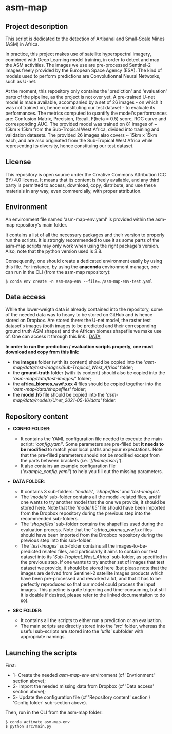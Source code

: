# asm-map

## Project description
This script is dedicated to the detection of Artisanal and Small-Scale Mines (ASM) in Africa.

In practice, this project makes use of satellite hyperspectral imagery, combined with Deep Learning model training, in order to detect and map the ASM activities.
The images we use are pre-processed Sentinel-2 images freely provided by the European Space Agency (ESA).
The kind of models used to perform predictions are Convolutionnal Neural Networks, such as U-net.

At the moment, this repository only contains the 'prediction' and 'evaluation' parts of the pipeline, as the project is not over yet.
A pre-trained U-net model is made available, accompanied by a set of 26 images - on which it was not trained on, hence constituting our test dataset - to evaluate its performances.
The metrics computed to quantify the model's performances are: Confusion Matrix, Precision, Recall, F(beta = 0.5) score, ROC curve and corresponding AUC.
The provided model was trained on 81 images of ~ 15km x 15km from the Sub-Tropical West Africa, divided into training and validation datasets.
The provided 26 images also covers ~ 15km x 15km each, and are also originated from the Sub-Tropical West Africa while representing its diversity, hence constituing our test dataset. 


## License
This repository is open source under the Creative Commons Attribution (CC BY) 4.0 license.
It means that its content is freely available, and any third party is permitted to access, download, copy, distribute, and use these materials in any way, even commercially, with proper attribution.


## Environment
An environment file named 'asm-map-env.yaml' is provided within the asm-map repository's main folder.

It contains a list of all the necessary packages and their version to properly run the scripts. It is strongly recommended to use it as some parts of the asm-map scripts may only work when using the right package's version. Also, note that the python version used is 3.8.

Consequently, one should create a dedicated environment easily by using this file.
For instance, by using the **anaconda** environment manager, one can run in the CLI (from the asm-map repository):
```
$ conda env create -n asm-map-env --file=./asm-map-env-test.yaml
```

## Data access

While the lower-weigth data is already contained into the repository, some of the needed data was to heavy to be stored on GitHub and is hence stored on Dropbox.
Are stored there: the U-net model, the raster test dataset's images (both images to be predicted and their corresponding ground truth ASM shapes) and the African biomes shapefile we make use of.
One can access it through this link : [DATA](https://www.dropbox.com/sh/qdyw5gk3sid33ny/AACWHA0lnjeuh9Ya3mYsPuSGa?dl=0)

**In order to run the prediction / evaluation scripts properly, one must download and copy from this link:**
- the **images** folder (with its content) should be copied into the *'asm-map/data/test-images/Sub-Tropical_West_Africa'* folder;
- the **ground-truth** folder (with its content) should also be copied into the *'asm-map/data/test-images/'* folder;
- the **africa_biomes_wwf.xxx** 4 files should be copied together into the *'asm-map/data/shapefiles'* folder;
- the **model.h5** file should be copied into the *'asm-map/data/models/Unet_2021-05-16/data'* folder.


## Repository content

- **CONFIG FOLDER**:
  - It contains the YAML configuration file needed to execute the main script: *'config.yaml'*. Some parameters are pre-filled but **it needs to be modified** to match your local paths and your expectations. Note that the pre-filled parameters should not be modified except from the parts between brackets (i.e. *'[/home/user]'*).
  - It also contains an example configuration file (*'example_config.yaml'*) to help you fill out the missing parameters.
  
- **DATA FOLDER**:
  - It contains 3 sub-folders: *'models'*, *'shapefiles'* and *'test-images'*.
  - The *'models'* sub-folder contains all the model-related files, and if one wants to try another model that the one we provide, it should be stored here. Note that the *'model.h5'* file should have been imported from the Dropbox repository during the previous step into the recommended sub-folders.
  - The *'shapefiles'* sub-folder contains the shapefiles used during the evaluation process. Note that the *''africa_biomes_wwf.xx* files should have been imported from the Dropbox repository during the previous step into this sub-folder.
  - The *'test-images'* sub-folder contains all the images-to-be-predicted related files, and particularly it aims to contain our test dataset into its *'Sub-Tropical_West_Africa'* sub-folder, as specified in the previous step. If one wants to try another set of images that test dataset we provide, it should be stored here (but please note that the images are derived from Sentinel-2 satellite images products which have been pre-processed and reworked a lot, and that it has to be perfectly reproduced so that our model could process the input images. This pipeline is quite trigerring and time-consuming, but still it is doable if desired, please refer to the linked documentaiton to do so).

- **SRC FOLDER**:
  - It contains all the scripts to either run a prediction or an evaluation.
  - The main scripts are directly stored into the *'src'* folder, whereas the useful sub-scripts are stored into the *'utils'* subfolder with appropriate namings.


## Launching the scripts

First:
- 1- Create the needed *asm-map-env* environment (cf 'Envrionment' section above);
- 2- Import the needed missing data from Dropbox (cf 'Data access' section above);
- 3- Update the configuration file (cf 'Repository content' section / 'Config folder' sub-section above).

Then, run in the CLI from the asm-map folder:
```
$ conda activate asm-map-env
$ python src/main.py
```





